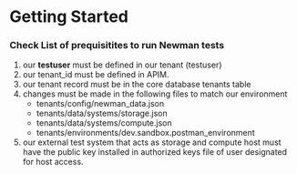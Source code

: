 # Getting Started

### Check List of prequisitites to run Newman tests

 1. our **testuser** must be defined in our tenant (testuser)
 2. our tenant_id must be defined in APIM.
 3. our tenant record must be in the core database tenants table
 4. changes must be made in the following files to match our environment
    * tenants/config/newman_data.json
    * tenants/data/systems/storage.json
    * tenants/data/systems/compute.json
    * tenants/environments/dev.sandbox.postman_environment
 5. our external test system that acts as storage and compute host must
    have the public key installed in authorized keys file of user designated
    for host access.



